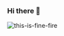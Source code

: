 ### Hi there 👋

![this-is-fine-fire](https://github.com/polo4096/polo4096/assets/23300384/f38773ca-9174-4cc9-8e61-216b3e68e931)


<!--
**polo4096/polo4096** is a ✨ _special_ ✨ repository because its `README.md` (this file) appears on your GitHub profile.

Here are some ideas to get you started:

- 🔭 I’m currently working on ...
- 🌱 I’m currently learning ...
- 👯 I’m looking to collaborate on ...
- 🤔 I’m looking for help with ...
- 💬 Ask me about ...
- 📫 How to reach me: ...
- 😄 Pronouns: ...
- ⚡ Fun fact: ...
-->
